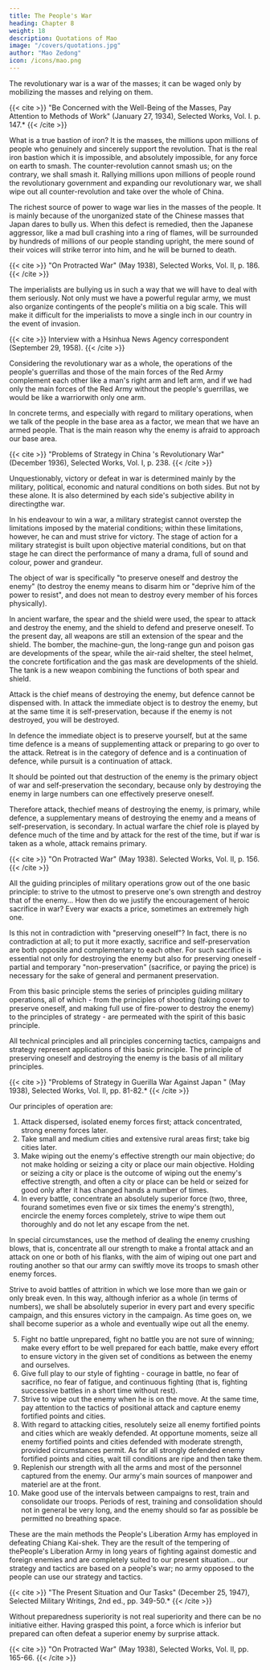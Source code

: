 ```yaml
---
title: The People's War
heading: Chapter 8
weight: 18
description: Quotations of Mao
image: "/covers/quotations.jpg"
author: "Mao Zedong"
icon: /icons/mao.png
---
```



The revolutionary war is a war of the masses; it can be waged only by mobilizing the masses and relying on them.

{{< cite >}}
"Be Concerned with the Well-Being of the Masses, Pay Attention to Methods of
Work" (January 27, 1934), Selected Works, Vol. I. p. 147.*
{{< /cite >}}

What is a true bastion of iron? It is the masses, the millions upon millions of people who genuinely and sincerely support the revolution. That is the real iron bastion which it is impossible, and absolutely impossible, for any force on earth to smash. The counter-revolution cannot smash us; on the contrary, we shall smash it. Rallying millions upon millions of people round the revolutionary government and expanding our revolutionary war, we shall wipe out all counter-revolution and take over the whole of China.


The richest source of power to wage war lies in the masses of the people. It is mainly because of the unorganized state of the Chinese masses that Japan dares to bully us. When this defect is remedied, then the Japanese aggressor, like a mad bull crashing into a ring of flames, will be surrounded by hundreds of millions of our people standing upright, the mere sound of their voices will strike terror into him, and he will be burned to death.

{{< cite >}}
"On Protracted War" (May 1938), Selected Works, Vol. II, p. 186.
{{< /cite >}}


The imperialists are bullying us in such a way that we will have to deal with them seriously. Not only must we have a powerful regular army, we must also organize contingents of the people's militia on a big scale. This will make it difficult for the imperialists to move a single inch in our country in the event of invasion.

{{< cite >}}
Interview with a Hsinhua News Agency correspondent (September 29, 1958).
{{< /cite >}}


Considering the revolutionary war as a whole, the operations of the people's guerrillas and those of the main forces of the Red Army complement each other like a man's right arm and left arm, and if we had only the main forces of the Red Army without the people's guerrillas, we would be like a warriorwith only one arm. 

In concrete terms, and especially with regard to military operations, when we talk of the people in the base area as a factor, we mean that we have an armed people. That is the main reason why the enemy is afraid to approach our base area.

{{< cite >}}
"Problems of Strategy in China 's Revolutionary War" (December 1936), Selected Works, Vol. I, p. 238.
{{< /cite >}}


Unquestionably, victory or defeat in war is determined mainly by the military, political, economic and natural conditions on both sides. But not by these alone. It is also determined by each side's subjective ability in directingthe war. 

In his endeavour to win a war, a military strategist cannot overstep the limitations imposed by the material conditions; within these limitations, however, he can and must strive for victory. The stage of action for a military strategist is built upon objective material conditions, but on that stage he can direct the performance of many a drama, full of sound and colour, power and grandeur.


The object of war is specifically "to preserve oneself and destroy the enemy" (to destroy the enemy means to disarm him or "deprive him of the power to resist", and does not mean to destroy every member of his forces physically).

In ancient warfare, the spear and the shield were used, the spear to attack and destroy the enemy, and the shield to defend and preserve oneself. To the present day, all weapons are still an extension of the spear and the shield. The bomber, the machine-gun, the long-range gun and poison gas are developments of the spear, while the air-raid shelter, the steel helmet, the concrete fortification and the gas mask are developments of the shield. The
tank is a new weapon combining the functions of both spear and shield.

Attack is the chief means of destroying the enemy, but defence cannot be dispensed with. In attack the immediate object is to destroy the enemy, but at the same time it is self-preservation, because if the enemy is not destroyed, you will be destroyed. 

In defence the immediate object is to preserve yourself, but at the same time defence is a means of supplementing attack or preparing to go over to the attack. Retreat is in the category of defence and is a continuation of defence, while pursuit is a continuation of attack. 

It should be pointed out that destruction of the enemy is the primary object of war and self-preservation the secondary, because only by destroying the enemy in large numbers can one effectively preserve oneself. 

Therefore attack, thechief means of destroying the enemy, is primary, while defence, a supplementary means of destroying the enemy and a means of self-preservation, is secondary. In actual warfare the chief role is played by defence much of the time and by attack for the rest of the time, but if war is taken as a whole, attack remains primary.

{{< cite >}}
"On Protracted War" (May 1938). Selected Works, Vol. II, p. 156.
{{< /cite >}}


All the guiding principles of military operations grow out of the one basic principle: to strive to the utmost to preserve one's own strength and destroy that of the enemy… How then do we justify the encouragement of heroic sacrifice in war? Every war exacts a price, sometimes an extremely high one. 

Is this not in contradiction with "preserving oneself"? In fact, there is no contradiction at all; to put it more exactly, sacrifice and self-preservation are both opposite and complementary to each other. For such sacrifice is essential not only for destroying the enemy but also for preserving oneself - partial and temporary "non-preservation" (sacrifice, or paying the price) is necessary for the sake of general and permanent preservation. 

From this basic principle stems the series of principles guiding military operations, all of which - from the principles of shooting (taking cover to preserve oneself, and making full use of fire-power to destroy the enemy) to the principles of strategy - are permeated with the spirit of this basic principle. 

All technical principles and all principles concerning tactics, campaigns and strategy represent applications of this basic principle. The principle of preserving oneself and destroying the enemy is the basis of all military principles.

{{< cite >}}
"Problems of Strategy in Guerilla War Against Japan " (May 1938), Selected Works, Vol. II, pp. 81-82.*
{{< /cite >}}


Our principles of operation are:

1. Attack dispersed, isolated enemy forces first; attack concentrated, strong
enemy forces later.
2. Take small and medium cities and extensive rural areas first; take big
cities later.
3. Make wiping out the enemy's effective strength our main objective; do not make holding or seizing a city or place our main objective. Holding or seizing a city or place is the outcome of wiping out the enemy's effective strength, and often a city or place can be held or seized for
good only after it has changed hands a number of times.
4. In every battle, concentrate an absolutely superior force (two, three, fourand sometimes even five or six times the enemy's strength), encircle the enemy forces completely, strive to wipe them out thoroughly and do not let any escape from the net. 

In special circumstances, use the method of dealing the enemy crushing blows, that is, concentrate all our strength to make a frontal attack and an attack on one or both of his flanks, with the aim of wiping out one part and routing another so that our army can swiftly move its troops to smash other enemy forces. 

Strive to avoid battles of attrition in which we lose more than we gain or only break even. In this way, although inferior as a whole (in terms of numbers), we shall be absolutely superior in every part and every specific campaign, and this ensures victory in the campaign. As time goes on, we shall become superior as a whole and eventually wipe out all the enemy.

5. Fight no battle unprepared, fight no battle you are not sure of winning; make every effort to be well prepared for each battle, make every effort to ensure victory in the given set of conditions as between the enemy and ourselves.
6. Give full play to our style of fighting - courage in battle, no fear of sacrifice, no fear of fatigue, and continuous fighting (that is, fighting successive battles in a short time without rest).
7. Strive to wipe out the enemy when he is on the move. At the same time, pay attention to the tactics of positional attack and capture enemy fortified points and cities.
8. With regard to attacking cities, resolutely seize all enemy fortified points and cities which are weakly defended. At opportune moments, seize all enemy fortified points and cities defended with moderate strength, provided circumstances permit. As for all strongly defended enemy fortified points and cities, wait till conditions are ripe and then take them.
9. Replenish our strength with all the arms and most of the personnel captured from the enemy. Our army's main sources of manpower and materiel are at the front.
10. Make good use of the intervals between campaigns to rest, train and consolidate our troops. Periods of rest, training and consolidation should not in general be very long, and the enemy should so far as possible be permitted no breathing space.

These are the main methods the People's Liberation Army has employed in
defeating Chiang Kai-shek. They are the result of the tempering of thePeople's Liberation Army in long years of fighting against domestic and foreign enemies and are completely suited to our present situation… our
strategy and tactics are based on a people's war; no army opposed to the
people can use our strategy and tactics.

{{< cite >}}
"The Present Situation and Our Tasks" (December 25, 1947), Selected Military Writings, 2nd ed., pp. 349-50.*
{{< /cite >}}


Without preparedness superiority is not real superiority and there can be no initiative either. Having grasped this point, a force which is inferior but prepared can often defeat a superior enemy by surprise attack. 


{{< cite >}}
"On Protracted War" (May 1938), Selected Works, Vol. II, pp. 165-66.
{{< /cite >}}
